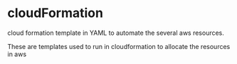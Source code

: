 # cloudFormation
cloud formation template in YAML to automate the several aws resources.

These are templates used to run in cloudformation to allocate the resources in aws 
